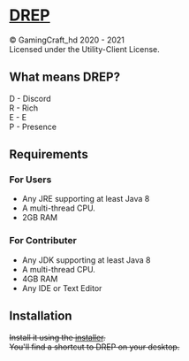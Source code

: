 # [DREP](https://github.com/GamingCrafthd/DREP/releases)

© GamingCraft_hd 2020 - 2021<br>
Licensed under the Utility-Client License.

## What means DREP?
D - Discord<br>
R - Rich<br>
E - E<br>
P - Presence

## Requirements

### For Users
- Any JRE supporting at least Java 8
- A multi-thread CPU.
- 2GB RAM

### For Contributer
- Any JDK supporting at least Java 8
- A multi-thread CPU.
- 4GB RAM
- Any IDE or Text Editor

## Installation
~~Install it using the [installer](https://github.com/GamingCrafthd/DREP/releases/download/1.0/DREP-Installer-win64.exe).<br>
You'll find a shortcut to DREP on your desktop.~~
